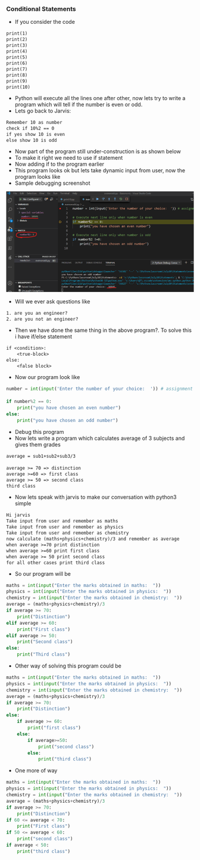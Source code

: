 ### Conditional Statements
* If you consider the code
```
print(1)
print(2)
print(3)
print(4)
print(5)
print(6)
print(7)
print(8)
print(9)
print(10)
```
* Python will execute all the lines one after other, now lets try to write a program which will tell if the number is even or odd.
* Lets go back to Jarvis:
```Hi Jarvis
Remember 10 as number
check if 10%2 == 0
if yes show 10 is even
else show 10 is odd
```
* Now part of the program still under-construction is as shown below
* To make it right we need to use if statement
* Now adding if to the program earlier
* This program looks ok but lets take dynamic input from user, now the program looks like
* Sample debugging screenshot

![preview](./Images/python50.png)

* Will we ever ask questions like
```
1. are you an engineer?
2. are you not an engineer?
```
* Then we have done the same thing in the above program?. To solve this i have if/else statement
```
if <condition>:
    <true-block>
else:
    <false block>
```
* Now our program look like
```python
number = int(input('Enter the number of your choice:  ')) # assignment statement

if number%2 == 0:
    print("you have chosen an even number")
else:
    print("you have chosen an odd number")
```
* Debug this program
* Now lets write a program which calculates average of 3 subjects and gives them grades
```
average = sub1+sub2+sub3/3

average >= 70 => distinction
average >=60 => first class
average >= 50 => second class
third class
```
* Now lets speak with jarvis to make our conversation with python3 simple
```
Hi jarvis
Take input from user and remember as maths
Take input from user and remember as physics
Take input from user and remember as chemistry
now calculate (maths+physics+chemistry)/3 and remember as average
when average >=70 print distinction
when average >=60 print first class
when average >= 50 print second class
for all other cases print third class
```
* So our program will be
```python
maths = int(input("Enter the marks obtained in maths:  "))
physics = int(input("Enter the marks obtained in physics:  "))
chemistry = int(input("Enter the marks obtained in chemistry:  "))
average = (maths+physics+chemistry)/3
if average >= 70:
    print("Distinction")
elif average >= 60:
    print("First class")
elif average >= 50:
    print("Second class")
else:
    print("Third class")
```
* Other way of solving this program could be
```python
maths = int(input("Enter the marks obtained in maths:  "))
physics = int(input("Enter the marks obtained in physics:  "))
chemistry = int(input("Enter the marks obtained in chemistry:  "))
average = (maths+physics+chemistry)/3
if average >= 70:
    print("Distinction")
else:
    if average >= 60:
        print("first class")
    else:
        if average>=50:
            print("second class")
        else:
            print("third class")
```
* One more of way
```python
maths = int(input("Enter the marks obtained in maths:  "))
physics = int(input("Enter the marks obtained in physics:  "))
chemistry = int(input("Enter the marks obtained in chemistry:  "))
average = (maths+physics+chemistry)/3
if average >= 70:
    print("Distinction")
if 60 <= average < 70:
    print("First class")
if 50 <= average < 60:
    print("second class")
if average < 50:
    print("third class")
```